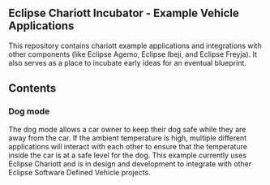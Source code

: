 ## Eclipse Chariott Incubator - Example Vehicle Applications
This repository contains chariott example applications and integrations with other components (like Eclipse Agemo, Eclipse Ibeji, and Eclipse Freyja). It also serves as a place to incubate early ideas for an eventual blueprint.

## Contents
### Dog mode
The dog mode allows a car owner to keep their dog safe while they are away from the car. If the
ambient temperature is high, multiple different applications will interact with each other to ensure that
the temperature inside the car is at a safe level for the dog. This example currently uses Eclipse Chariott and is in design
and development to integrate with other Eclipse Software Defined Vehicle projects.
